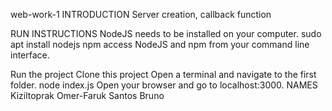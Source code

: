 web-work-1
INTRODUCTION
Server creation, callback function

RUN INSTRUCTIONS
NodeJS needs to be installed on your computer.
sudo apt install nodejs npm
access NodeJS and npm from your command line interface.

Run the project
Clone this project
Open a terminal and navigate to the first folder.
node index.js
Open your browser and go to localhost:3000.
NAMES
Kiziltoprak Omer-Faruk
Santos Bruno
